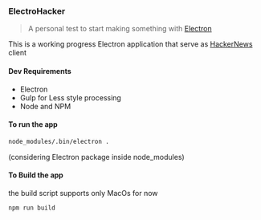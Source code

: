 
### ElectroHacker

> A personal test to start making something with [Electron](http://electron.atom.io/)


This is a working progress Electron application that serve as [HackerNews](https://news.ycombinator.com) client



#### Dev Requirements

- Electron
- Gulp for Less style processing
- Node and NPM



#### To run the app

```bash
node_modules/.bin/electron .
```

(considering Electron package inside node_modules)



#### To Build the app

the build script supports only MacOs for now

```bash
npm run build
```